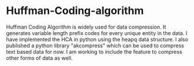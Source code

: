 # Huffman-Coding-algorithm

Huffman Coding Algorithm is widely used for data compression. It generates variable length prefix codes for every unique entity in the data.
I have implemented the HCA in python using the heapq data structure.
I also published a python library "akcompress" which can be used to compress text based data for now. I am working to include the feature to compress other forms of data as well.
